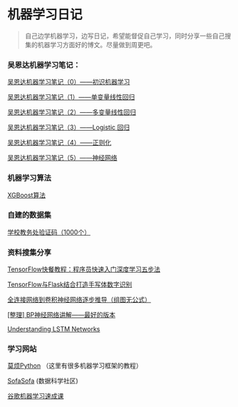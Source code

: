 # 机器学习日记

> 自己边学机器学习，边写日记，希望能督促自己学习，同时分享一些自己搜集的机器学习方面好的博文。尽量做到周更吧。

### 吴恩达机器学习笔记：

[吴恩达机器学习笔记（0）——初识机器学习](https://github.com/a15641404/MLStudy/blob/master/WND/wed0.md)

[吴恩达机器学习笔记（1）——单变量线性回归](https://github.com/a15641404/MLStudy/blob/master/WND/wed1.md)

[吴恩达机器学习笔记（2）——多变量线性回归](https://github.com/a15641404/MLStudy/blob/master/WND/wed2.md)

[吴恩达机器学习笔记（3）——Logistic 回归](https://github.com/a15641404/MLStudy/blob/master/WND/wed3.md)

[吴恩达机器学习笔记（4）——正则化](https://github.com/a15641404/MLStudy/blob/master/WND/wed4.md)

[吴恩达机器学习笔记（5）——神经网络](https://github.com/a15641404/MLStudy/blob/master/WND/wed5.md)

### 机器学习算法

[XGBoost算法](https://github.com/a15641404/MLStudy/blob/master/Algorithm/XGBoost.md)

### 自建的数据集

[学校教务处验证码（1000个）](https://github.com/a15641404/MLStudy/blob/master/Data/verification_code/imges.tar.gz)

### 资料搜集分享

[TensorFlow快餐教程：程序员快速入门深度学习五步法](https://mp.weixin.qq.com/s/wNIAviaE6UsjHBp3U7SJ4A)

[TensorFlow与Flask结合打造手写体数字识别](https://www.imooc.com/learn/994)

[全连接网络到卷积神经网络逐步推导（组图无公式）](https://www.jianshu.com/p/463ff5ebe73a)

[[整理] BP神经网络讲解——最好的版本](https://www.jianshu.com/p/3d96dbf3f764)

[Understanding LSTM Networks](http://colah.github.io/posts/2015-08-Understanding-LSTMs/)

### 学习网站

[莫烦Python](https://morvanzhou.github.io/tutorials/)  （这里有很多机器学习框架的教程）

[SofaSofa](http://sofasofa.io/index.php) (数据科学社区)

[谷歌机器学习速成课](https://developers.google.cn/machine-learning/crash-course/)
